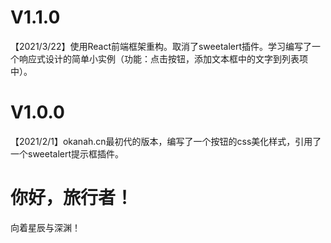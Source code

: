 # V1.1.0
【2021/3/22】使用React前端框架重构。取消了sweetalert插件。学习编写了一个响应式设计的简单小实例（功能：点击按钮，添加文本框中的文字到列表项中）。
# V1.0.0
【2021/2/1】okanah.cn最初代的版本，编写了一个按钮的css美化样式，引用了一个sweetalert提示框插件。
# 你好，旅行者！
向着星辰与深渊！
